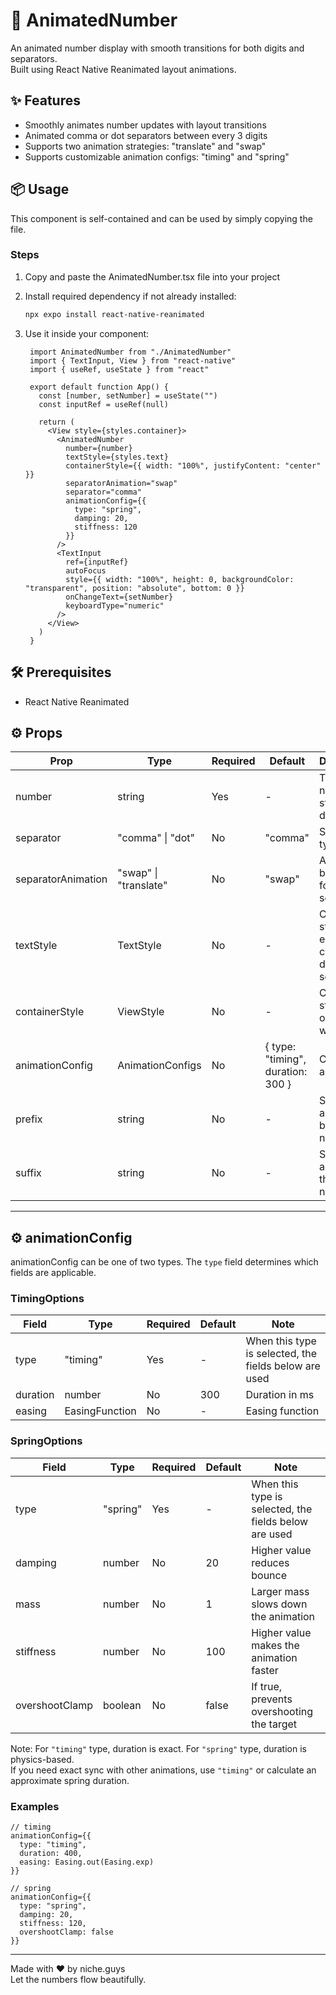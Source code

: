 # 🔢 AnimatedNumber

An animated number display with smooth transitions for both digits and separators.  
Built using React Native Reanimated layout animations.

## ✨ Features

- Smoothly animates number updates with layout transitions
- Animated comma or dot separators between every 3 digits
- Supports two animation strategies: "translate" and "swap"
- Supports customizable animation configs: "timing" and "spring"

## 📦 Usage

This component is self-contained and can be used by simply copying the file.

### Steps

1. Copy and paste the AnimatedNumber.tsx file into your project
2. Install required dependency if not already installed:

   ```bash
   npx expo install react-native-reanimated 
   ```

3. Use it inside your component:
   ```tsx
    import AnimatedNumber from "./AnimatedNumber"
    import { TextInput, View } from "react-native"
    import { useRef, useState } from "react"

    export default function App() {
      const [number, setNumber] = useState("")
      const inputRef = useRef(null)

      return (
        <View style={styles.container}>
          <AnimatedNumber
            number={number}
            textStyle={styles.text}
            containerStyle={{ width: "100%", justifyContent: "center" }}
            separatorAnimation="swap"
            separator="comma"
            animationConfig={{
              type: "spring",
              damping: 20,
              stiffness: 120
            }}
          />
          <TextInput
            ref={inputRef}
            autoFocus
            style={{ width: "100%", height: 0, backgroundColor: "transparent", position: "absolute", bottom: 0 }}
            onChangeText={setNumber}
            keyboardType="numeric"
          />
        </View>
      )
    }
   ```
## 🛠 Prerequisites

- React Native Reanimated

## ⚙️ Props

| Prop | Type | Required | Default | Description |
|------|------|----------|---------|-------------|
| number | string | Yes | - | The numeric string to display |
| separator | "comma" \| "dot" | No | "comma" | Separator type |
| separatorAnimation | "swap" \| "translate" | No | "swap" | Animation behavior for separators |
| textStyle | TextStyle | No | - | Custom style for each character digits and separators |
| containerStyle | ViewStyle | No | - | Custom style for outer wrapper |
| animationConfig | AnimationConfigs | No | { type: "timing", duration: 300 } | Config for animation |
| prefix | string | No | - |  Static text added before the number. |
| suffix | string | No | - |  Static text added after the number. |

---

## ⚙️ animationConfig

animationConfig can be one of two types. The `type` field determines which fields are applicable.

### TimingOptions

| Field | Type | Required | Default | Note |
|-------|------|----------|---------|------|
| type | "timing" | Yes | - | When this type is selected, the fields below are used |
| duration | number | No | 300 | Duration in ms |
| easing | EasingFunction | No | - | Easing function |

### SpringOptions

| Field | Type | Required | Default | Note |
|-------|------|----------|---------|------|
| type | "spring" | Yes | - | When this type is selected, the fields below are used |
| damping | number | No | 20 | Higher value reduces bounce |
| mass | number | No | 1 | Larger mass slows down the animation |
| stiffness | number | No | 100 | Higher value makes the animation faster |
| overshootClamp | boolean | No | false | If true, prevents overshooting the target |

Note: For `"timing"` type, duration is exact. For `"spring"` type, duration is physics-based.  
If you need exact sync with other animations, use `"timing"` or calculate an approximate spring duration.

### Examples

    // timing
    animationConfig={{
      type: "timing",
      duration: 400,
      easing: Easing.out(Easing.exp)
    }}

    // spring
    animationConfig={{
      type: "spring",
      damping: 20,
      stiffness: 120,
      overshootClamp: false
    }}

---

Made with ❤️ by niche.guys  
Let the numbers flow beautifully.
